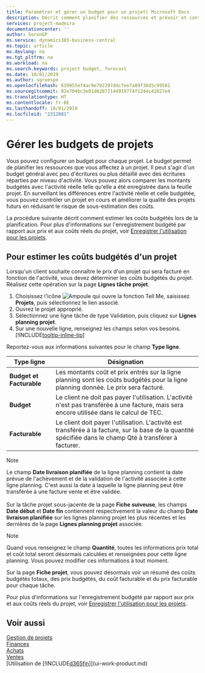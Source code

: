 ```yaml
---
title: Paramétrer et gérer un budget pour un projet| Microsoft Docs
description: Décrit comment planifier des ressources et prévoir et contrôler les coûts d'un projet en définissant un budget pour chaque projet.
services: project-madeira
documentationcenter: ''
author: SorenGP
ms.service: dynamics365-business-central
ms.topic: article
ms.devlang: na
ms.tgt_pltfrm: na
ms.workload: na
ms.search.keywords: project budget, forecast
ms.date: 10/01/2019
ms.author: sgroespe
ms.openlocfilehash: 639955ef4ac9e782207d4cfee7a89f38d5c99501
ms.sourcegitcommit: 02e704bc3e01d62072144919774f1244c42827e4
ms.translationtype: HT
ms.contentlocale: fr-BE
ms.lasthandoff: 10/01/2019
ms.locfileid: "2312881"
---
```

# <a name="manage-job-budgets"></a>Gérer les budgets de projets
Vous pouvez configurer un budget pour chaque projet. Le budget permet de planifier les ressources que vous affectez à un projet. Il peut s'agir d'un budget général avec peu d'écritures ou plus détaillé avec des écritures réparties par niveau d'activité. Vous pouvez alors comparer les montants budgétés avec l'activité réelle telle qu'elle a été enregistrée dans la feuille projet. En surveillant les différences entre l'activité réelle et celle budgétée, vous pouvez contrôler un projet en cours et améliorer la qualité des projets futurs en réduisant le risque de sous-estimation des coûts.

La procédure suivante décrit comment estimer les coûts budgétés lors de la planification. Pour plus d'informations sur l'enregistrement budgété par rapport aux prix et aux coûts réels du projet, voir [Enregistrer l'utilisation pour les projets](projects-how-record-job-usage.md).  

## <a name="to-estimate-the-budgeted-costs-for-a-job"></a><a name="JobBudgetCosts"></a> Pour estimer les coûts budgétés d'un projet
Lorsqu'un client souhaite connaître le prix d'un projet qui sera facturé en fonction de l'activité, vous devez déterminer les coûts budgétés du projet. Réalisez cette opération sur la page **Lignes tâche projet**.

1. Choisissez l'icône ![Ampoule qui ouvre la fonction Tell Me](media/ui-search/search_small.png "Dites-moi ce que vous voulez faire"), saisissez **Projets**, puis sélectionnez le lien associé.  
2. Ouvrez le projet approprié.
3. Sélectionnez une ligne tâche de type Validation, puis cliquez sur **Lignes planning projet**.
4. Sur une nouvelle ligne, renseignez les champs selon vos besoins. [!INCLUDE[tooltip-inline-tip](includes/tooltip-inline-tip_md.md)]   

Reportez-vous aux informations suivantes pour le champ **Type ligne**.  

| Type ligne | Désignation |
| --- | --- |
| **Budget et Facturable** |Les montants coût et prix entrés sur la ligne planning sont les coûts budgétés pour la ligne planning donnée. Le prix sera facturé. |
| **Budget** |Le client ne doit pas payer l'utilisation. L'activité n'est pas transférée à une facture, mais sera encore utilisée dans le calcul de TEC. |
| **Facturable** |Le client doit payer l'utilisation. L'activité est transférée à la facture, sur la base de la quantité spécifiée dans le champ Qté à transférer à facturer. |

> [!NOTE]  
> Le champ **Date livraison planifiée** de la ligne planning contient la date prévue de l'achèvement et de la validation de l'activité associée à cette ligne planning. C'est aussi la date à laquelle la ligne planning peut être transférée à une facture vente et être validée. <br /><br /> Sur la tâche projet sous-jacente de la page **Fiche suiveuse**, les champs **Date début** et **Date fin** contiennent respectivement la valeur du champ **Date livraison planifiée** sur les lignes planning projet les plus récentes et les dernières de la page **Lignes planning projet** associée.

> [!NOTE]  
>   Quand vous renseignez le champ **Quantité**, toutes les informations prix total et coût total seront désormais calculées et renseignées pour cette ligne planning. Vous pouvez modifier ces informations à tout moment.

Sur la page **Fiche projet**, vous pouvez désormais voir un résumé des coûts budgétés totaux, des prix budgétés, du coût facturable et du prix facturable pour chaque tâche.

Pour plus d'informations sur l'enregistrement budgété par rapport aux prix et aux coûts réels du projet, voir [Enregistrer l'utilisation pour les projets](projects-how-record-job-usage.md).

## <a name="see-also"></a>Voir aussi
[Gestion de projets](projects-manage-projects.md)  
[Finances](finance.md)  
[Achats](purchasing-manage-purchasing.md)         
[Ventes](sales-manage-sales.md)      
[Utilisation de [!INCLUDE[d365fin](includes/d365fin_md.md)]](ui-work-product.md)  
